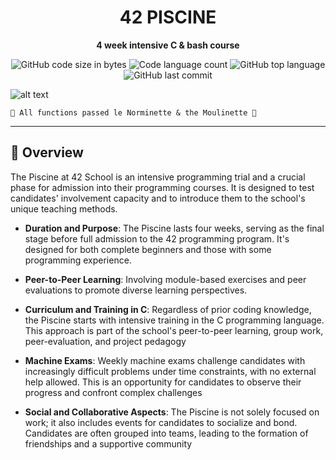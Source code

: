 <h1 align="center">
	42 PISCINE
</h1>

<p align="center">
	<b>4 week intensive C & bash course</b><br>
</p>

<p align="center">
	<img alt="GitHub code size in bytes" src="https://img.shields.io/github/languages/code-size/romanmikh/42?color=yellow" />
	<img alt="Code language count" src="https://img.shields.io/github/languages/count/romanmikh/42?color=yellow" />
	<img alt="GitHub top language" src="https://img.shields.io/github/languages/top/romanmikh/42?color=yellow" />
	<img alt="GitHub last commit" src="https://img.shields.io/github/last-commit/romanmikh/42?color=yellow" />
</p>

![alt text](https://42london.com/wp-content/uploads/2022/09/42-London_Locations_2022.png)

	🌟 All functions passed le Norminette & the Moulinette 🌟
---
<a name="Overview"></a>
## 🧭 Overview

The Piscine at 42 School is an intensive programming trial and a crucial phase for admission into their programming courses. It is designed to test candidates' involvement capacity and to introduce them to the school's unique teaching methods. 

- **Duration and Purpose**: The Piscine lasts four weeks, serving as the final stage before full admission to the 42 programming program. It's designed for both complete beginners and those with some programming experience. 

- **Peer-to-Peer Learning**: Involving module-based exercises and peer evaluations to promote diverse learning perspectives.

- **Curriculum and Training in C**: Regardless of prior coding knowledge, the Piscine starts with intensive training in the C programming language. This approach is part of the school's peer-to-peer learning, group work, peer-evaluation, and project pedagogy

- **Machine Exams**: Weekly machine exams challenge candidates with increasingly difficult problems under time constraints, with no external help allowed. This is an opportunity for candidates to observe their progress and confront complex challenges

- **Social and Collaborative Aspects**: The Piscine is not solely focused on work; it also includes events for candidates to socialize and bond. Candidates are often grouped into teams, leading to the formation of friendships and a supportive community